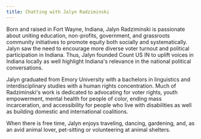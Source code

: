 ```yaml
---
title: Chatting with Jalyn Radziminski
---
```


Born and raised in Fort Wayne, Indiana, Jalyn Radziminski is passionate about uniting education, non-profits, government, and grassroots community initiatives to promote equity both socially and systematically. Jalyn saw the need to encourage more diverse voter turnout and political participation in Indiana. Thus, Jalyn founded Count US IN to uplift voices in Indiana locally as well highlight Indiana's relevance in the national political conversations.

Jalyn graduated from Emory University with a bachelors in linguistics and interdisciplinary studies with a human rights concentration. Much of Radziminski's work is dedicated to advocating for voter rights, youth empowerment, mental health for people of color, ending mass incarceration, and accessibility for people who live with disabilities as well as building domestic and international coalitions.

When there is free time, Jalyn enjoys traveling, dancing, gardening, and, as an avid animal lover, pet-sitting or volunteering at animal shelters.
